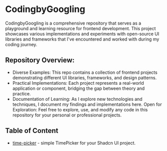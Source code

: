 # CodingbyGoogling

CodingbyGoogling is a comprehensive repository that serves as a playground and learning resource for frontend development. This project showcases various implementations and experiments with open-source UI libraries and frameworks that I've encountered and worked with during my coding journey.

## Repository Overview:
- Diverse Examples: This repo contains a collection of frontend projects demonstrating different UI libraries, frameworks, and design patterns.
- Practical Implementations: Each project represents a real-world application or component, bridging the gap between theory and practice.
- Documentation of Learning: As I explore new technologies and techniques, I document my findings and implementations here.
Open for Exploration: Feel free to explore, use, and modify any code in this repository for your personal or professional projects.

## Table of Content

- [time-picker](https://github.com/openstatusHQ/time-picker/tree/main) - simple TimePicker for your Shadcn UI project.
